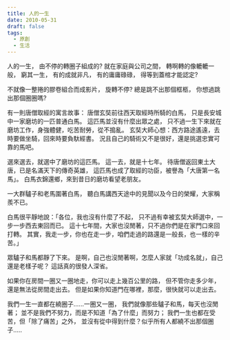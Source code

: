 ```yaml
---
title: 人的一生
date: 2010-05-31
draft: false
tags:
  - 原創
  - 生活
---
```

人的一生，
由不停的轉圈子組成的?
就在家庭與公司之間，
轉啊轉的像轆轆一般，
窮其一生，
有的成就非凡，
有的庸庸碌碌，
得等到蓋棺才能認定?

不就像一整捲的膠卷組合而成影片，
旋轉不停?
總是跳不出那個框柩，
你想過跳出那個圈圈嗎?

有一則唐僧取經的寓言故事： 
唐僧玄奘前往西天取經時所騎的白馬，
只是長安城中一家磨坊的一匹普通白馬。 
這匹馬並沒有什麼出眾之處，
只不過一生下來就在磨坊工作，身強體健，吃苦耐勞，從不搗亂。
玄奘大師心想：西方路途遙遠，去時要做坐騎，回來時要負馱經書。
況且自己的騎術又不是很好，還是挑選忠實可靠的馬吧。

選來選去，就選中了磨坊的這匹馬。 
這一去，就是十七年。
待唐僧返回東土大唐，已是名滿天下的傳奇英雄，
這匹馬也成了取經的功臣，被譽為「大唐第一名馬」。 
白馬衣錦還鄉，來到昔日的磨坊看望老朋友。

一大群驢子和老馬圍著白馬，
聽白馬講西天途中的見聞以及今日的榮耀，大家稱羨不已。 

白馬很平靜地說：「各位，我也沒有什麼了不起，
只不過有幸被玄奘大師選中，一步一步西去東回而已。 
這十七年間，大家也沒閒著，只不過你們是在家門口來回打轉。
其實，我走一步，你也在走一步，咱們走過的路還是一般長，也一樣的辛苦。」
 
眾驢子和馬都靜了下來。
是啊，自己也沒閒著啊，怎麼人家就「功成名就」，自己還是老樣子呢？ 
這話真的很發人深省。 

如果你在房間一圈又一圈地走，你可以走上幾百公里的路，
但不管你走多少年，還是無法從房間走出去。 
但是如果你知道門在哪裡，那麼，很快就可以走出去。 

我們一生一直都在繞圈子......一圈又一圈，
我們就像那些驢子和馬，每天也沒閒著；
並不是我們不努力，而是不知道「為了什麼」而努力；
我們一生也都在受苦，但「除了痛苦」之外，
並沒有從中得到什麼？似乎所有人都繞不出那個圈子.....